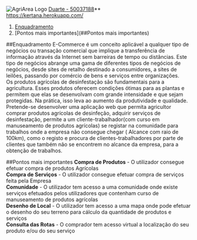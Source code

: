 ![AgriArea Logo](https://github.com/dcunh/alunos/blob/main/Icon/Agriarea.jpg)
[Duarte - 50037188](https://github.com/dcunh)**
<br>https://kertana.herokuapp.com/

1. [Enquadramento](#enquadramento)
2. [Pontos mais importantes](##Pontos mais importantes)

##Enquadramento
E-Commerce é um conceito aplicável a qualquer tipo de negócios ou transação comercial que implique a transferência de informação através da Internet sem barreiras de tempo ou distâncias. Este tipo de negócios abrange uma gama de diferentes tipos de negócios de negócios, desde sites de retalho destinado a consumidores, a sites de leilões, passando por comércio de bens e serviços entre organizações.<br>
Os produtos agrícolas de desinfestação são fundamentais para a agricultura. Esses produtos oferecem condições ótimas para as plantas e permitem que elas se desenvolvam com grande intensidade e que sejam protegidas. Na prática, isso leva ao aumento da produtividade e qualidade.<br>
Pretende-se desenvolver uma aplicação web que permita agricultor comprar produtos agrícolas de desinfeção, adquirir serviços de desinfestação, permite a um cliente-trabalhador(com curso em manuseamento de produtos agrícolas) se registar na comunidade para trabalhos onde a empresa não consegue chegar ( Alcance com raio de 100km), como o registo e procura de clientes-trabalhadores por parte de clientes que também não se encontrem no alcance da empresa, para a obtenção de trabalhos.<br> 

##Pontos mais importantes
**Compra de Produtos** - O utilizador consegue efetuar compra de produtos Agrícolas<br>
**Compra de Serviços** -  O utilizador consegue efetuar compra de serviços feita pela Empresa<br>
**Comunidade** - O utilizador tem acesso a uma comunidade onde existe serviços efetuados pelos utilizadores que contenham curso de manuseamento de produtos agrícolas<br>
**Desenho de Local** -  O utilizador tem acesso a uma mapa onde pode efetuar o desenho do seu terreno para cálculo da quantidade de produtos e serviços<br>
**Consulta das Rotas** - O comprador tem acesso virtual a localização do seu produto e/ou do seu serviço<br>
